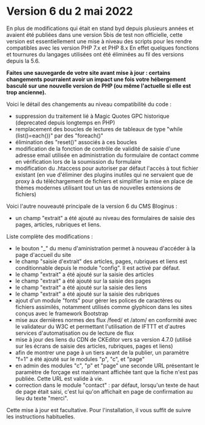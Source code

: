 # Version 6 du 2 mai 2022

En plus de modifications qui était en stand byd depuis plusieurs années et avaient été publiées dans une version 5bis de test non officielle, cette version est essentiellement une mise à niveau des scripts pour les rendre compatibles avec les version PHP 7.x et PHP 8.x En effet quelques fonctions et tournures du langages utilisées ont été éliminées au fil des versions depuis la 5.6.

**Faites une sauvegarde de votre site avant mise à jour : certains changements pourraient avoir un impact une fois votre hébergement basculé sur une nouvelle version de PHP (ou même l'actuelle si elle est trop ancienne).**

Voici le détail des changements au niveau compatibilité du code :

* suppression du traitement lié à Magic Quotes GPC historique (deprecated depuis longtemps en PHP)
* remplacement des boucles de lectures de tableaux de type "while (list()=each())" par des "foreach()"
* élimination des "reset()" associés à ces boucles
* modification de la fonction de contrôle de validité de saisie d'une adresse email utilisée en administration du formulaire de contact comme en vérification lors de la soumission du formulaire
* modification du .htaccess pour autoriser par défaut l'accès à tout fichier existant (en vue d'éliminer des plugins inutiles qui ne servaient que de proxy à du téléchargement de fichiers et simplifier la mise en place de thèmes modernes utilisant tout un tas de nouvelles extensions de fichiers)

Voici l'autre nouveauté principale de la version 6 du CMS Bloginus :

* un champ "extrait" a été ajouté au niveau des formulaires de saisie des pages, articles, rubriques et liens.

Liste complète des modifications :

* le bouton "_" du menu d'aministration permet à nouveau d'accéder à la page d'accueil du site
* le champ "saisie d'extrait" des articles, pages, rubriques et liens est conditionnable depuis le module "config". Il est activé par défaut.
* le champ "extrait" a été ajouté sur la saisie des articles
* le champ "extrait" a été ajouté sur la saisie des pages
* le champ "extrait" a été ajouté sur la saisie des liens
* le champ "extrait" a été ajouté sur la saisie des rubriques
* ajout d'un module "fonts" pour gérer les polices de caractères ou fichiers assimilés, notamment utilisés comme glyphicon dans les sites conçus avec le framework Bootstrap
* mise aux dernières normes des flux /feed/ et /atom/ en conformité avec le validateur du W3C et permettant l'utilisation de IFTTT et d'autres services d'automatisation ou de lecture de flux
* mise à jour des liens du CDN de CKEditor vers sa version 4.7.0 (utilisé sur les écrans de saisie des articles, rubriques, pages et liens)
* afin de montrer une page à un tiers avant de la publier, un paramètre "f=1" a été ajouté sur le modules "p", "c", et "page"
* en admin des modules "c", "p" et "page" une seconde URL présentant le paramètre de forçage est maintenant affichée tant que la fiche n'est pas publiée. Cette URL est valide à vie.
* correction dans le module "contact" : par défaut, lorsqu'un texte de haut de page était saisi, c'est lui qu'on affichait en page de confirmation au lieu du texte "merci".

Cette mise à jour est facultative. Pour l'installation, il vous suffit de suivre les instructions habituelles.

